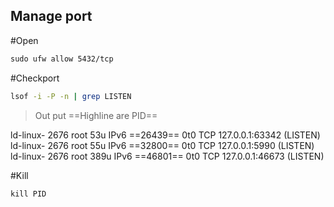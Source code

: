 ## Manage port
#Open
```bash
sudo ufw allow 5432/tcp
```
#Checkport
```bash
lsof -i -P -n | grep LISTEN
```
>Out put ==Highline are PID==
>
 ld-linux-   2676            root   53u  IPv6   ==26439==      0t0  TCP 127.0.0.1:63342 (LISTEN)
 ld-linux-   2676            root   55u  IPv6   ==32800==      0t0  TCP 127.0.0.1:5990 (LISTEN)
 ld-linux-   2676            root  389u  IPv6   ==46801==      0t0  TCP 127.0.0.1:46673 (LISTEN)
 
 #Kill
```
kill PID
```
